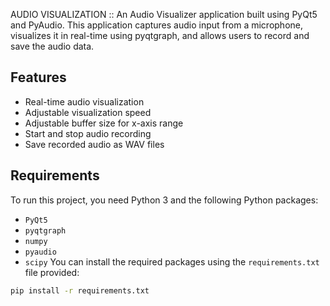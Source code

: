 AUDIO VISUALIZATION :: An Audio Visualizer application built using PyQt5 and PyAudio. This application captures audio input from a microphone, visualizes it in real-time using pyqtgraph, and allows users to record and save the audio data.

## Features
- Real-time audio visualization
- Adjustable visualization speed
- Adjustable buffer size for x-axis range
- Start and stop audio recording
- Save recorded audio as WAV files

## Requirements
To run this project, you need Python 3 and the following Python packages:

- `PyQt5`
- `pyqtgraph`
- `numpy`
- `pyaudio`
- `scipy`
You can install the required packages using the `requirements.txt` file provided:

```bash
pip install -r requirements.txt
